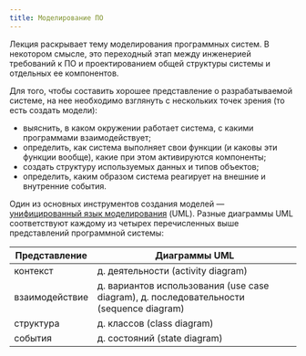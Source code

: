 ```yaml
---
title: Моделирование ПО
---
```


Лекция раскрывает тему моделирования программных систем. В некотором смысле, это переходный этап между инженерией 
требований к ПО и проектированием общей структуры системы и отдельных ее компонентов.

Для того, чтобы составить хорошее представление о разрабатываемой системе, на нее необходимо взглянуть 
с нескольких точек зрения (то есть создать модели):

  * выяснить, в каком окружении работает система, с какими программами взаимодействует;
  * определить, как система выполняет свои функции (и каковы эти функции вообще), какие при этом активируются компоненты;
  * создать структуру используемых данных и типов объектов;
  * определить, каким образом система реагирует на внешние и внутренние события.

Один из основных инструментов создания моделей — [унифицированный язык моделирования][1] (UML). 
Разные диаграммы UML соответствуют каждому из четырех перечисленных выше представлений программной системы:

|Представление|Диаграммы UML|
|------------|-------------|
|контекст   | д. деятельности (activity diagram) |
|взаимодействие | д. вариантов использования (use case diagram), д. последовательности (sequence diagram) |
|структура 	| д. классов (class diagram) |
|события 	| д. состояний (state diagram) |

[1]: https://en.wikipedia.org/wiki/Unified_Modeling_Language
